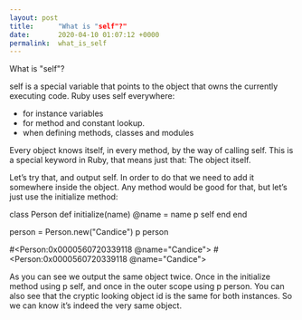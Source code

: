 ```yaml
---
layout: post
title:      "What is "self"?"
date:       2020-04-10 01:07:12 +0000
permalink:  what_is_self
---
```



What is "self"?
 
self is a special  variable that points to the object that owns the currently executing code.  Ruby uses self everywhere:

* for instance variables
* for method and constant lookup.
* when defining methods, classes and modules

Every object knows itself, in every method, by the way of calling self. This is a special keyword in Ruby, that means just that: The object itself.

Let’s try that, and output self. In order to do that we need to add it somewhere inside the object. Any method would be good for that, but let’s just use the initialize method:

class Person
  def initialize(name)
    @name = name
    p self
  end
end

person = Person.new("Candice")
p person

#<Person:0x0000560720339118 @name="Candice">
#<Person:0x0000560720339118 @name="Candice">


As you can see we output the same object twice. Once in the initialize method using p self, and once in the outer scope using p person. You can also see that the cryptic looking object id is the same for both instances. So we can know it’s indeed the very same object.

